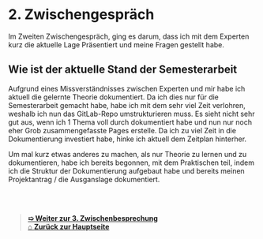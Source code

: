 # 2. Zwischengespräch

Im Zweiten Zwischengespräch, ging es darum, dass ich mit dem Experten kurz die aktuelle Lage Präsentiert und meine Fragen gestellt habe.


## Wie ist der aktuelle Stand der Semesterarbeit
Aufgrund eines Missverständnisses zwischen Experten und mir habe ich aktuell die gelernte Theorie dokumentiert. 
Da ich dies nur für die Semesterarbeit gemacht habe, habe ich mit dem sehr viel Zeit verlohren, weshalb ich nun das GitLab-Repo umstrukturieren muss. 
Es sieht nicht sehr gut aus, wenn ich 1 Thema voll durch dokumentiert habe und nun nur noch eher Grob zusammengefasste Pages erstelle. 
Da ich zu viel Zeit in die Dokumentierung investiert habe, hinke ich aktuell dem Zeitplan hinterher. 

Um mal kurz etwas anderes zu machen, als nur Theorie zu lernen und zu dokumentieren, habe ich bereits begonnen, mit dem Praktischen teil, indem ich die Struktur der Dokumentierung aufgebaut habe und bereits meinen Projektantrag / die Ausganslage dokumentiert. 









<br>
<br>

> [**➯ Weiter zur 3. Zwischenbesprechung**](./Zwischenbesprechung3.md) <br>
> [⌂ **Zurück zur Hauptseite**](https://gitlab.com/e-portfolio1/hf-cloud-native-engineer/semesterarbeiten/semesterarbeit-1)